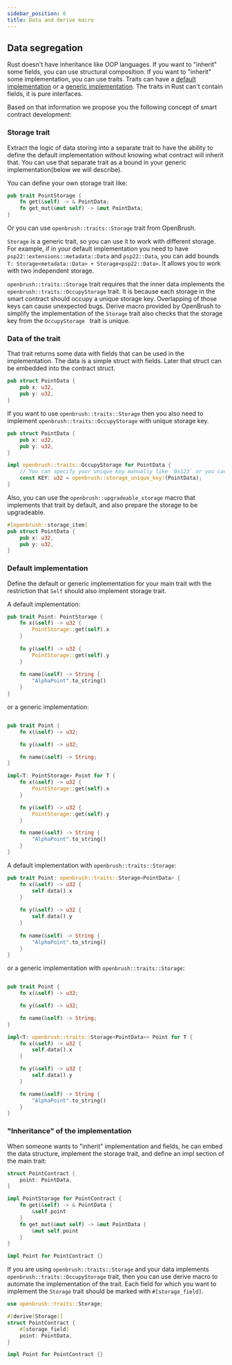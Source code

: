 ```yaml
---
sidebar_position: 6
title: Data and derive macro
---
```


## Data segregation

Rust doesn't have inheritance like OOP languages.
If you want to "inherit" some fields, you can use structural composition.
If you want to "inherit" some implementation, you can use traits. 
Traits can have a [default implementation](https://doc.rust-lang.org/book/ch10-02-traits.html#default-implementations) or a [generic implementation](https://doc.rust-lang.org/book/ch10-02-traits.html#using-trait-bounds-to-conditionally-implement-methods).
The traits in Rust can't contain fields, it is pure interfaces.

Based on that information we propose you the following concept of smart contract 
development:

### Storage trait

Extract the logic of data storing into a separate trait to have the ability to
define the default implementation without knowing what contract will inherit that.
You can use that separate trait as a bound in your generic implementation(below we will describe).

You can define your own storage trait like:
```rust
pub trait PointStorage {
    fn get(&self) -> & PointData;
    fn get_mut(&mut self) -> &mut PointData;
}
```

Or you can use `openbrush::traits::Storage` trait from OpenBrush.

`Storage` is a generic trait, so you can use it to work with different storage.
For example, if in your default implementation you need to have `psp22::extensions::metadata::Data` and `psp22::Data`, 
you can add bounds `T: Storage<metadata::Data> + Storage<psp22::Data>`.
It allows you to work with two independent storage.

`openbrush::traits::Storage` trait requires that the inner data implements the 
`openbrush::traits::OccupyStorage` trait. 
It is because each storage in the smart contract should occupy a unique storage key. 
Overlapping of those keys can cause unexpected bugs. Derive macro provided by 
OpenBrush to simplify the implementation of the `Storage` trait also checks that 
the storage key from the `OccupyStorage ` trait is unique.

### Data of the trait

That trait returns some data with fields that can be used in the implementation. 
The data is a simple struct with fields. Later that struct can be embedded into the contract struct.
```rust
pub struct PointData {
    pub x: u32,
    pub y: u32,
}
```

If you want to use `openbrush::traits::Storage` then you also need to implement `openbrush::traits::OccupyStorage`
with unique storage key.

```rust
pub struct PointData {
    pub x: u32,
    pub y: u32,
}

impl openbrush::traits::OccupyStorage for PointData {
    // You can specify your unique key manually like `0x123` or you can use macro
    const KEY: u32 = openbrush::storage_unique_key!(PointData);
}
```

Also, you can use the `openbrush::upgradeable_storage` macro that implements that trait by default,
and also prepare the storage to be upgradeable.

```rust
#[openbrush::storage_item]
pub struct PointData {
    pub x: u32,
    pub y: u32,
}
```

### Default implementation

Define the default or generic implementation for your main trait with the restriction that `Self` 
should also implement storage trait.

A default implementation:
```rust
pub trait Point: PointStorage {
    fn x(&self) -> u32 {
        PointStorage::get(self).x
    }
    
    fn y(&self) -> u32 {
        PointStorage::get(self).y
    }
    
    fn name(&self) -> String {
        "AlphaPoint".to_string()
    }
}
```
or a generic implementation:
```rust

pub trait Point {
    fn x(&self) -> u32;

    fn y(&self) -> u32;

    fn name(&self) -> String;
}

impl<T: PointStorage> Point for T {
    fn x(&self) -> u32 {
        PointStorage::get(self).x
    }

    fn y(&self) -> u32 {
        PointStorage::get(self).y
    }

    fn name(&self) -> String {
        "AlphaPoint".to_string()
    }
}
```

A default implementation with `openbrush::traits::Storage`:
```rust
pub trait Point: openbrush::traits::Storage<PointData> {
    fn x(&self) -> u32 {
        self.data().x
    }
    
    fn y(&self) -> u32 {
        self.data().y
    }
    
    fn name(&self) -> String {
        "AlphaPoint".to_string()
    }
}
```
or a generic implementation with `openbrush::traits::Storage`:
```rust

pub trait Point {
    fn x(&self) -> u32;

    fn y(&self) -> u32;

    fn name(&self) -> String;
}

impl<T: openbrush::traits::Storage<PointData>> Point for T {
    fn x(&self) -> u32 {
        self.data().x
    }

    fn y(&self) -> u32 {
        self.data().y
    }

    fn name(&self) -> String {
        "AlphaPoint".to_string()
    }
}
```

### "Inheritance" of the implementation

When someone wants to "inherit" implementation and fields, he can embed the data structure, 
implement the storage trait, and define an impl section of the main trait:
```rust
struct PointContract {
    point: PointData,
}

impl PointStorage for PointContract {
    fn get(&self) -> & PointData {
        &self.point
    }
    fn get_mut(&mut self) -> &mut PointData {
        &mut self.point
    }
}

impl Point for PointContract {}
```

If you are using `openbrush::traits::Storage` and your data implements `openbrush::traits::OccupyStorage`
trait, then you can use derive macro to automate the implementation of the trait.
Each field for which you want to implement the `Storage` trait should be marked with `#[storage_field]`.

```rust
use openbrush::traits::Storage;

#[derive(Storage)]
struct PointContract {
    #[storage_field]
    point: PointData,
}

impl Point for PointContract {}
```